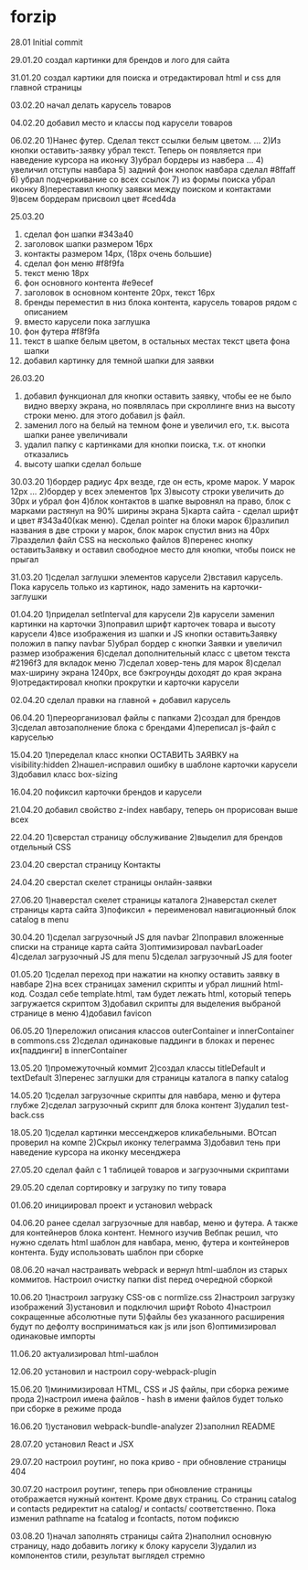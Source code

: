# forzip

28.01 
Initial commit

29.01.20
создал картинки для брендов и лого для сайта

31.01.20
создал картики для поиска и отредактировал html и css для главной страницы

03.02.20
начал делать карусель товаров

04.02.20
добавил место и классы под карусели товаров

06.02.20
1)Нанес футер. Сделал текст ссылки белым цветом. …
2)Из кнопки оставить-заявку убрал текст. Теперь он появляется при наведение курсора на иконку
3)убрал бордеры из навбера …
4) увеличил отступы навбара
5) задний фон кнопок навбара сделал #8ffaff
6) убрал подчеркивание со всех ссылок
7) из формы поиска убрал иконку
8)переставил кнопку заявки между поиском и контактами
9)всем бордерам присвоил цвет #ced4da

25.03.20
1) сделал фон шапки #343a40 
2) заголовок шапки размером 16px
3) контакты размером 14px, (18px очень большие)
4) сделал фон меню #f8f9fa
5) текст меню 18px
6) фон основного контента #e9ecef
7) заголовок в основном контенте 20px, текст 16px
8) бренды переместил в низ блока контента, карусель товаров рядом с описанием
9) вместо карусели пока заглушка
10) фон футера #f8f9fa
11) текст в шапке белым цветом, в остальных местах текст цвета фона шапки
12) добавил картинку для темной шапки для заявки
 
26.03.20
1) добавил функционал для кнопки оставить заявку, чтобы ее не было видно вверху экрана, но появлялась при скроллинге вниз на высоту строки меню. для этого добавил js файл.
2) заменил лого на белый на темном фоне и увеличил его, т.к. высота шапки ранее увеличивали
3) удалил папку с картинками для кнопки поиска, т.к. от кнопки отказались
4) высоту шапки сделал больше

30.03.20
1)бордер радиус 4px везде, где он есть, кроме марок. У марок 12px …
2)бордер у всех элементов 1px
3)высоту строки увеличить до 30px и убрал фон
4)блок контактов в шапке выровнял на право, блок с марками растянул на 90% ширины экрана
5)карта сайта - сделал шрифт и цвет #343a40(как меню). Сделал pointer на блоки марок 
6)разлипил названия в две строки у марок, блок марок спустил вниз на 40px
7)разделил файл CSS на несколько файлов
8)перенес кнопку оставитьЗаявку и оставил свободное место для кнопки, чтобы поиск не прыгал

31.03.20
1)сделал заглушки элементов карусели
2)вставил карусель. Пока карусель только из картинок, надо заменить на карточки-заглушки

01.04.20
1)приделал setInterval для карусели
2)в карусели заменил картинки на карточки
3)поправил шрифт карточек товара и высоту карусели
4)все изображения из шапки и JS кнопки оставитьЗаявку положил в папку navbar
5)убрал бордер с кнопки Заявки и увеличил размер изображения
6)сделал дополнительный класс с цветом текста #2196f3 для вкладок меню
7)cделал ховер-тень для марок
8)сделал мах-ширину экрана 1240рх, все бэкгроунды доходят до края экрана
9)отредактировал кнопки прокрутки и карточки карусели

02.04.20
сделал правки на главной + добавил карусель

06.04.20
1)переорганизовал файлы с папками 
2)создал <tempate> для брендов
3)сделал автозаполнение блока с брендами
4)переписал js-файл с каруселью

15.04.20
1)переделал класс кнопки ОСТАВИТЬ ЗАЯВКУ на visibility:hidden
2)нашел-исправил ошибку в шаблоне карточки карусели
3)добавил класс box-sizing

16.04.20
пофиксил карточки брендов и карусели

21.04.20
добавил свойство z-index навбару, теперь он прорисован выше всех

22.04.20
1)сверстал страницу обслуживание
2)выделил для брендов отдельный CSS

23.04.20
сверстал страницу Контакты

24.04.20
сверстал скелет страницы онлайн-заявки

27.06.20
1)наверстал скелет страницы каталога
2)наверстал скелет страницы карта сайта
3)пофиксил + переименовал навигационный блок catalog в menu
 
30.04.20
1)сделал загрузочный JS для navbar
2)поправил вложенные списки на странице карта сайта
3)оптимизировал navbarLoader
4)сделал загрузочный JS для menu
5)сделал загрузочный JS для footer

01.05.20
1)сделал переход при нажатии на кнопку оставить заявку в навбаре
2)на всех страницах заменил скрипты и убрал лишний html-код. Создал себе template.html, там будет лежать html, который теперь загружается скриптом
3)добавил скрипты для выделения выбраной странице в меню
4)добавил favicon

06.05.20
1)переложил описания классов outerContainer и innerContainer в commons.css
2)сделал одинаковые паддинги в блоках и перенес их[паддинги] в innerContainer

13.05.20
1)промежуточный коммит
2)создал классы titleDefault и textDefault
3)перенес заглушки для страницы каталога в папку catalog

14.05.20
1)сделал загрузочные скрипты для навбара, меню и футера глубже
2)сделал загрузочный скрипт для блока контент
3)удалил test-back.css

18.05.20
1)сделал картинки мессенджеров кликабельными. ВОтсап проверил на компе
2)Скрыл иконку телеграмма
3)добавил тень при наведение курсора на иконку месенджера

27.05.20
сделал файл с 1 таблицей товаров и загрузочными скриптами

29.05.20
сделал сортировку и загрузку по типу товара

01.06.20
инициировал проект и установил webpack

04.06.20 ранее сделал загрузочные для навбар, меню и футера. А также для контейнеров блока контент. Немного изучив Вебпак решил, что нужно сделать html шаблон для навбара, меню, футера и контейнеров контента. Буду использовать шаблон при сборке

08.06.20 
начал настраивать webpack и вернул html-шаблон из старых коммитов. Настроил очистку папки dist перед очередной сборкой

10.06.20 
1)настроил загрузку CSS-ов с normlize.css
2)настроил загрузку изображений
3)установил и подключил шрифт Roboto
4)настроил сокращенные абсолютные пути
5)файлы без указанного расширения будут по дефолту восприниматься как js или json
6)оптимизировал одинаковые импорты

11.06.20
актуализировал html-шаблон

12.06.20
установил и настроил copy-webpack-plugin

15.06.20
1)минимизировал HTML, CSS и JS файлы, при сборка режиме прода
2)настроил имена файлов - hash в имени файлов будет только при сборке в режиме прода

16.06.20
1)установил webpack-bundle-analyzer
2)заполнил README

28.07.20
установил React и JSX

29.07.20
настроил роутинг, но пока криво - при обновление страницы 404

30.07.20
настроил роутинг, теперь при обновление страницы отображается нужный контент. Кроме двух страниц. Со страниц catalog и contacts редиректит на catalog/ и contacts/ соответственно. Пока изменил pathname на fcatalog и fcontacts, потом пофиксю

03.08.20
1)начал заполнять страницы сайта
2)наполнил основную страницу, надо добавить логику к блоку карусели
3)удалил из компонентов стили, результат выглядел стремно